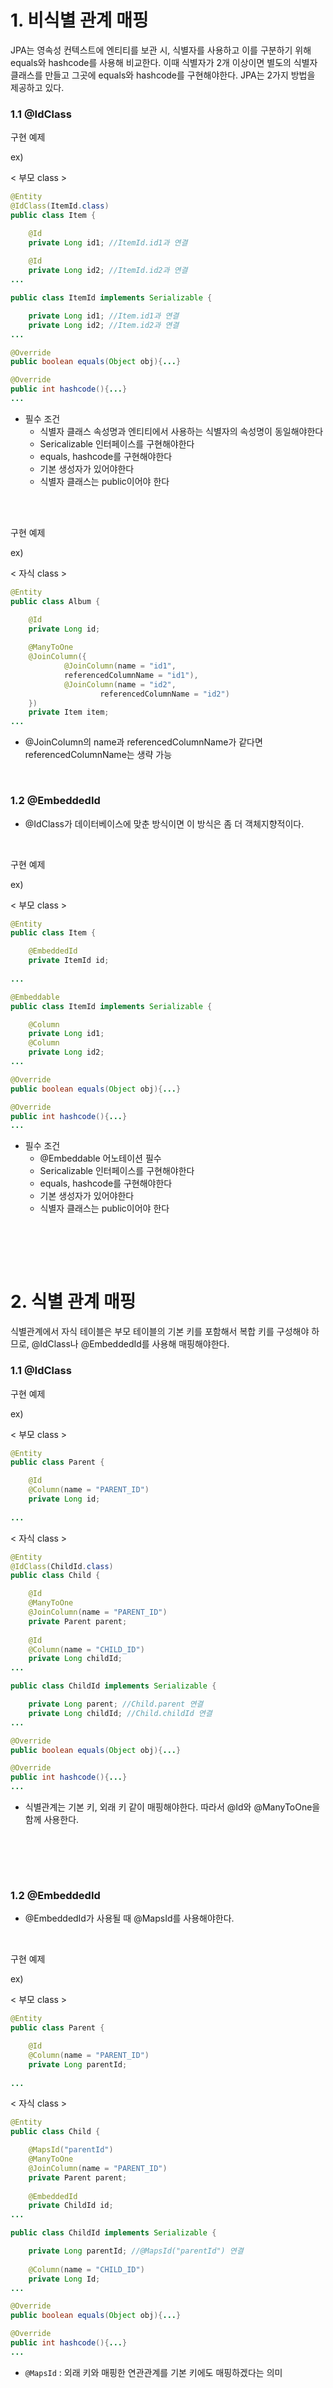 

# 1. 비식별 관계 매핑




 JPA는 영속성 컨텍스트에 엔티티를 보관 시, 식별자를 사용하고 이를 구분하기 위해 equals와 hashcode를 사용해 비교한다. 이때 식별자가 2개 이상이면 별도의 식별자 클래스를 만들고 그곳에 equals와 hashcode를 구현해야한다.
 JPA는 2가지 방법을 제공하고 있다.
<br/>

### 1.1 @IdClass



구현 예제

ex)

< 부모 class >
```java
@Entity
@IdClass(ItemId.class)
public class Item {

    @Id
    private Long id1; //ItemId.id1과 연결
    
    @Id
    private Long id2; //ItemId.id2과 연결
...

```

```java
public class ItemId implements Serializable {

    private Long id1; //Item.id1과 연결
    private Long id2; //Item.id2과 연결
...

@Override
public boolean equals(Object obj){...}

@Override
public int hashcode(){...}
...

```

- 필수 조건
  - 식별자 클래스 속성명과 엔티티에서 사용하는 식별자의 속성명이 동일해야한다
  - Sericalizable 인터페이스를 구현해야한다
  - equals, hashcode를 구현해야한다
  - 기본 생성자가 있어야한다
  - 식별자 클래스는 public이어야 한다

<br/><br/>

구현 예제

ex)

< 자식 class >

```java
@Entity
public class Album {

    @Id
    private Long id;
    
    @ManyToOne
    @JoinColumn({
            @JoinColumn(name = "id1",
            referencedColumnName = "id1"),
            @JoinColumn(name = "id2",
                    referencedColumnName = "id2")
    })
    private Item item;
...

```

- @JoinColumn의 name과 referencedColumnName가 같다면 referencedColumnName는 생략 가능


<br/>

### 1.2 @EmbeddedId


- @IdClass가 데이터베이스에 맞춘 방식이면 이 방식은 좀 더 객체지향적이다.

<br/>

구현 예제

ex)

< 부모 class >
```java
@Entity
public class Item {

    @EmbeddedId
    private ItemId id; 
    
...

```

```java
@Embeddable
public class ItemId implements Serializable {

	@Column
    private Long id1; 
    @Column
    private Long id2; 
...

@Override
public boolean equals(Object obj){...}

@Override
public int hashcode(){...}
...

```

- 필수 조건
  - @Embeddable 어노테이션 필수
  - Sericalizable 인터페이스를 구현해야한다
  - equals, hashcode를 구현해야한다
  - 기본 생성자가 있어야한다
  - 식별자 클래스는 public이어야 한다

<br/><br/>


<br/>

# 2. 식별 관계 매핑




 식별관계에서 자식 테이블은 부모 테이블의 기본 키를 포함해서 복합 키를 구성해야 하므로, @IdClass나 @EmbeddedId를 사용해 매핑해야한다.
<br/>

### 1.1 @IdClass



구현 예제

ex)

< 부모 class >

```java
@Entity
public class Parent {

    @Id
    @Column(name = "PARENT_ID")
    private Long id; 
    
...

```


< 자식 class >

```java
@Entity
@IdClass(ChildId.class)
public class Child {

    @Id
    @ManyToOne
    @JoinColumn(name = "PARENT_ID")
    private Parent parent;
    
    @Id
    @Column(name = "CHILD_ID")
    private Long childId;
...

```




```java
public class ChildId implements Serializable {

    private Long parent; //Child.parent 연결
    private Long childId; //Child.childId 연결
...

@Override
public boolean equals(Object obj){...}

@Override
public int hashcode(){...}
...

```



- 식별관계는 기본 키, 외래 키 같이 매핑해야한다. 따라서 @Id와 @ManyToOne을 함께 사용한다.

<br/><br/>

<br/>

### 1.2 @EmbeddedId


- @EmbeddedId가 사용될 때 @MapsId를 사용해야한다.

<br/>

구현 예제

ex)

< 부모 class >

```java
@Entity
public class Parent {

    @Id
    @Column(name = "PARENT_ID")
    private Long parentId; 
    
...

```


< 자식 class >

```java
@Entity
public class Child {

    @MapsId("parentId")
    @ManyToOne
    @JoinColumn(name = "PARENT_ID")
    private Parent parent;
    
    @EmbeddedId
    private ChildId id;
...

```




```java
public class ChildId implements Serializable {

    private Long parentId; //@MapsId("parentId") 연결
    
    @Column(name = "CHILD_ID")
    private Long Id; 
...

@Override
public boolean equals(Object obj){...}

@Override
public int hashcode(){...}
...

```

- ```@MapsId``` : 외래 키와 매핑한 연관관계를 기본 키에도 매핑하겠다는 의미
<br/><br/>


<br/><br/>


<br/>

# 3. 일대일 식별 관계




 일대일 식별 관계는 자식 테이블의 기본 키 값으로 부모 테이블의 기본 키 값만 사용한다.
<br/>




구현 예제

ex)

< 부모 class >

```java
@Entity
public class Parent {

    @Id
    @Column(name = "PARENT_ID")
    private Long id; 
    
...

```


< 자식 class >

```java
@Entity
public class Child {

    @MpasId
    @OneToOne
    @JoinColumn(name = "PARENT_ID")
    private Parent parent;
    
    @Id
    @Column(name = "CHILD_ID")
    private Long childId;
...

```



- 식별자가 단순 컬럼 하나면 ```@MapsId```를 사용하면 된다. 
- ```@MapsId```는 ```@Id```와 매핑된다.

<br/><br/>

<br/>


<br/>
<br/><br/><br/><br/><br/><br/><br/><br/>
 
 
 참고 도서

 - https://www.aladin.co.kr/shop/wproduct.aspx?ItemId=62681446
 
